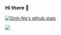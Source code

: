 ### Hi there 👋
<a href="https://github.com/anuraghazra/github-readme-stats"><img align="center" src="https://github-readme-stats.vercel.app/api?username=Dinh-Ng&show_icons=true&include_all_commits=true&theme=buefy&hide_border=true" alt="Dinh-Ng's github stats" /></a>

<a href="https://github.com/anuraghazra/github-readme-stats"><img align="center" src="https://github-readme-stats.vercel.app/api/top-langs/?username=Dinh-Ng&layout=compact&theme=buefy&hide_border=true" /></a>
<!--
**Dinh-Ng/Dinh-Ng** is a ✨ _special_ ✨ repository because its `README.md` (this file) appears on your GitHub profile.

Here are some ideas to get you started:

- 🔭 I’m currently working on ...
- 🌱 I’m currently learning ...
- 👯 I’m looking to collaborate on ...
- 🤔 I’m looking for help with ...
- 💬 Ask me about ...
- 📫 How to reach me: ...
- 😄 Pronouns: ...
- ⚡ Fun fact: ...
-->
